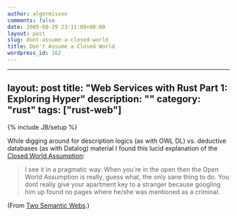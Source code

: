 ```yaml
---
author: algermissen
comments: false
date: 2005-09-29 23:11:09+00:00
layout: post
slug: dont-assume-a-closed-world
title: Don't Assume a Closed World
wordpress_id: 162
---
```

---
layout: post
title: "Web Services with Rust Part 1: Exploring Hyper"
description: ""
category: "rust"
tags: ["rust-web"]
---
{% include JB/setup %}

While digging around for description logics (as with OWL DL) vs. deductive databases (as with Datalog) material I found this lucid explanation of the [Closed World Assumption](http://web.archive.org/web/20070607164326/http://esw.w3.org/topic/ClosedWorldAssumptions):




> I see it in a pragmatic way. When you're in the open then the Open World Assumption is really, guess what, the only sane thing to do. You dont really give your apartment key to a stranger because googling him up found no pages where he/she was mentioned as a criminal.




(From [Two Semantic Webs](http://morenews.blogspot.com/2005/06/two-semantic-webs.html).)
